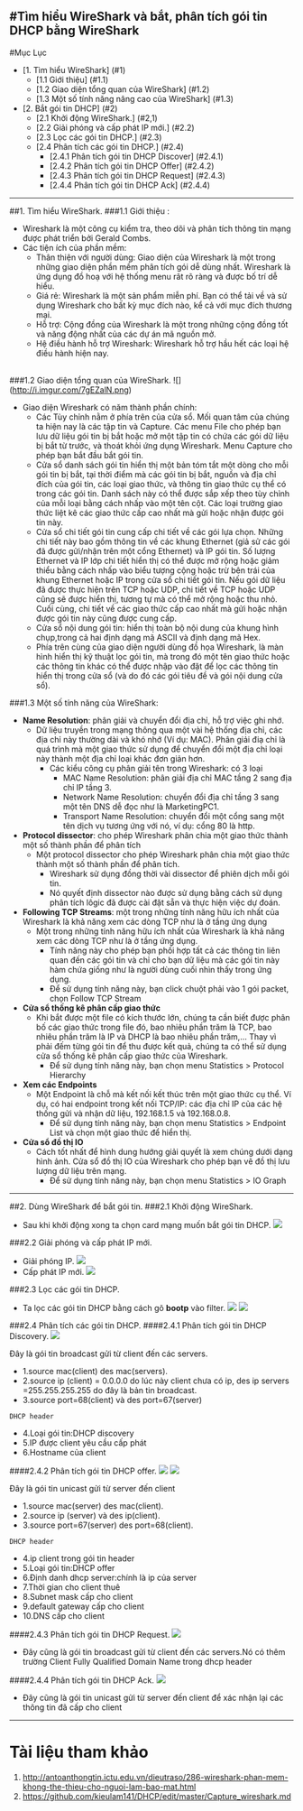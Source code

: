 #Tìm hiểu WireShark và bắt, phân tích gói tin DHCP bằng WireShark
----
#Mục Lục
* [1. Tìm hiểu WireShark] (#1)
  * [1.1 Giới thiệu] (#1.1)
  * [1.2 Giao diện tổng quan của WireShark] (#1.2)
  * [1.3 Một số tính năng nâng cao của WireShark] (#1.3)
* [2. Bắt gói tin DHCP] (#2)
  * [2.1 Khởi động WireShark.] (#2,1)
  * [2.2 Giải phóng và cấp phát IP mới.] (#2.2)
  * [2.3 Lọc các gói tin DHCP.] (#2.3)
  * [2.4 Phân tích các gói tin DHCP.] (#2.4)
    * [2.4.1 Phân tích gói tin DHCP Discover] (#2.4.1)
    * [2.4.2 Phân tích gói tin DHCP Offer] (#2.4.2)
    * [2.4.3 Phân tích gói tin DHCP Request] (#2.4.3)
    * [2.4.4 Phân tích gói tin DHCP Ack] (#2.4.4)

----
<a name="1"></a>
##1. Tìm hiểu WireShark.
<a name="1.1"></a>
###1.1 Giới thiệu :
* Wireshark là một công cụ kiểm tra, theo dõi và phân tích thông tin mạng được phát triển bởi Gerald Combs.
* Các tiện ích của phần mềm:
  * Thân thiện với người dùng: Giao diện của Wireshark là một trong những giao diện phần mềm phân tích gói dễ dùng nhất. Wireshark là 
  ứng dụng đồ hoạ với hệ thống menu rât rõ ràng và được bố trí dễ hiểu.
  * Giá rẻ: Wireshark là một sản phẩm miễn phí. Bạn có thể tải về và sử dụng Wireshark cho bất kỳ mục đích nào, kể cả với mục đích 
  thương mại.
  * Hỗ trợ: Cộng đồng của Wireshark là một trong những cộng đồng tốt và năng động nhất của các dự án mã nguồn mở.
  * Hệ điều hành hỗ trợ Wireshark: Wireshark hỗ trợ hầu hết các loại hệ điều hành hiện nay.

<a name="1.2"></a>  
###1.2 Giao diện tổng quan của WireShark.
![] (http://i.imgur.com/7gEZalN.png)
* Giao diện Wireshark có năm thành phần chính:
  * Các Tùy chỉnh nằm ở phía trên của cửa sổ. Mối quan tâm của chúng ta hiện nay là các tập tin và Capture. Các menu File cho phép bạn 
  lưu dữ liệu gói tin bị bắt hoặc mở một tập tin có chứa các gói dữ liệu bị bắt từ trước, và thoát khỏi ứng dụng Wireshark. Menu Capture
  cho phép bạn bắt đầu bắt gói tin.
  * Cửa sổ danh sách gói tin hiển thị một bản tóm tắt một dòng cho mỗi gói tin bị bắt, tại thời điểm mà các gói tin bị bắt, nguồn và địa
  chỉ đích của gói tin, các loại giao thức, và thông tin giao thức cụ thể có trong các gói tin. Danh sách này có thể được sắp xếp theo 
  tùy chỉnh của mỗi loại bằng cách nhấp vào một tên cột. Các loại trường giao thức liệt kê các giao thức cấp cao nhất mà gửi hoặc nhận 
  được gói tin này.
  * Cửa sổ chi tiết gói tin cung cấp chi tiết về các gói lựa chọn. Những chi tiết này bao gồm thông tin về các khung Ethernet (giả sử 
  các gói đã được gửi/nhận trên một cổng Ethernet) và IP gói tin. Số lượng Ethernet và IP lớp chi tiết hiển thị có thể được mở rộng 
  hoặc giảm thiểu bằng cách nhấp vào biểu tượng cộng hoặc trừ bên trái của khung Ethernet hoặc IP trong cửa sổ chi tiết gói tin. Nếu 
  gói dữ liệu đã được thực hiện trên TCP hoặc UDP, chi tiết về TCP hoặc UDP cũng sẽ được hiển thị, tương tự mà có thể mở rộng hoặc thu 
  nhỏ. Cuối cùng, chi tiết về các giao thức cấp cao nhất mà gửi hoặc nhận được gói tin này cũng được cung cấp.
  * Cửa sổ nội dung gói tin: hiển thị toàn bộ nội dung của khung hình chụp,trong cả hai định dạng mã ASCII và định dạng mã Hex.
  * Phía trên cùng của giao diện người dùng đồ họa Wireshark, là màn hình hiển thị kỹ thuật lọc gói tin, mà trong đó một tên giao thức 
  hoặc các thông tin khác có thể được nhập vào đặt để lọc các thông tin hiển thị trong cửa sổ (và do đó các gói tiêu đề và gói nội dung 
  cửa sổ).

<a name="1.3"></a>
###1.3 Một số tính năng của WireShark:
* **Name Resolution**: phân giải và chuyển đổi địa chỉ, hỗ trợ việc ghi nhớ.
  * Dữ liệu truyền trong mạng thông qua một vài hệ thống địa chỉ, các địa chỉ này thường dài và khó nhớ (Ví dụ: MAC). Phân giải điạ chỉ là quá trình mà một giao thức sử dụng để chuyển đổi một địa chỉ loại này thành một địa chỉ loại khác đơn giản hơn.
  	* Các kiểu công cụ phân giải tên trong Wireshark: có 3 loại
  		* MAC Name Resolution: phân giải địa chỉ MAC tầng 2 sang địa chỉ IP tầng 3.
      	* Network Name Resolution: chuyển đổi địa chỉ tầng 3 sang một tên DNS dễ đọc như là MarketingPC1.
    	* Transport Name Resolution: chuyển đổi một cổng sang một tên dịch vụ tương ứng với nó, ví dụ: cổng 80 là http.
* **Protocol dissector**: cho phép Wireshark phân chia một giao thức thành một số thành phần để phân tích
  * Một protocol dissector cho phép Wireshark phân chia một giao thức thành một số thành phần để phân tích.
	* Wireshark sử dụng đồng thời vài dissector để phiên dịch mỗi gói tin.
	* Nó quyết định dissector nào được sử dụng bằng cách sử dụng phân tích lôgic đã được cài đặt sẵn và thực hiện việc dự đoán.
* **Following TCP Streams**: một trong những tính năng hữu ích nhất của Wireshark là khả năng xem các dòng TCP như là ở tầng ứng dụng
  * Một trong những tính năng hữu ích nhất của Wireshark là khả năng xem các dòng TCP như là ở tầng ứng dụng.
	* Tính năng này cho phép bạn phối hợp tất cả các thông tin liên quan đến các gói tin và chỉ cho bạn dữ liệu mà các gói tin này hàm chứa giống như là người dùng cuối nhìn thấy trong ứng dụng.
	* Để sử dụng tính năng này, bạn click chuột phải vào 1 gói packet, chọn Follow TCP Stream
* **Cửa sổ thống kê phân cấp giao thức**
  * Khi bắt được một file có kích thước lớn, chúng ta cần biết được phân bố các giao thức trong file đó, bao nhiêu phần trăm là TCP, bao nhiêu phần trăm là IP và DHCP là bao nhiêu phần trăm,... Thay vì phải đếm từng gói tin để thu được kết quả, chúng ta có thể sử dụng cửa sổ thống kê phân cấp giao thức của Wireshark.
	* Để sử dụng tính năng này, bạn chọn menu Statistics > Protocol Hierarchy
* **Xem các Endpoints**
  * Một Endpoint là chỗ mà kết nối kết thúc trên một giao thức cụ thể. Ví dụ, có hai endpoint trong kết nối TCP/IP: các địa chỉ IP của các hệ thống gửi và nhận dữ liệu, 192.168.1.5 và 192.168.0.8.
	* Để sử dụng tính năng này, bạn chọn menu Statistics > Endpoint List và chọn một giao thức để hiển thị.
* **Cửa sổ đồ thị IO**
  * Cách tốt nhất để hình dung hướng giải quyết là xem chúng dưới dạng hình ảnh. Cửa sổ đồ thị IO của Wireshark cho phép bạn vẽ đồ thị lưu lượng dữ liệu trên mạng.
	* Để sử dụng tính năng này, bạn chọn menu Statistics > IO Graph
----
<a name="2"></a>
##2. Dùng WireShark để bắt gói tin.
<a name="2.1"></a>
###2.1 Khởi động WireShark.
* Sau khi khởi động xong ta chọn card mạng muốn bắt gói tin DHCP.
 ![](http://i.imgur.com/CD40bya.png)

<a name="2.2"></a> 
###2.2 Giải phóng và cấp phát IP mới.
* Giải phóng IP.
![](http://i.imgur.com/Q1apZLj.png)
* Cấp phát IP mới.
![](http://i.imgur.com/O4h7hVg.png)

<a name="2.3"></a>
###2.3 Lọc các gói tin DHCP.
* Ta lọc các gói tin DHCP bằng cách gõ **bootp** vào filter.
![](http://i.imgur.com/0x5nZqm.png)
![](http://i.imgur.com/NOK3EQR.png)

<a name="2.4"></a>
###2.4 Phân tích các gói tin DHCP.
<a name="2.4.1"></a>
####2.4.1 Phân tích gói tin DHCP Discovery.
![](http://i.imgur.com/IJhNqBr.png)

Đây là gói tin broadcast gửi từ client đến các servers.
- 1.source mac(client) des mac(servers).
- 2.source ip (client) = 0.0.0.0 do lúc này client chưa có ip, des ip servers =255.255.255.255 do đây là bản tin broadcast.
- 3.source port=68(client) và des port=67(server)

`DHCP header`

- 4.Loại gói tin:DHCP discovery
- 5.IP được client yêu cầu cấp phát
- 6.Hostname của client

<a name="2.4.2"></a>
####2.4.2 Phân tích gói tin DHCP offer.
![](http://i.imgur.com/k10ZDQX.png)
![](http://i.imgur.com/aBxlT6u.png)

Đây là gói tin unicast gửi từ server đến client
- 1.source mac(server) des mac(client).
- 2.source ip (server) và des ip(client).
- 3.source port=67(server) des port=68(client).

`DHCP header`

- 4.ip client trong gói tin header
- 5.Loại gói tin:DHCP offer
- 6.Định danh dhcp server:chính là ip của server
- 7.Thời gian cho client thuê
- 8.Subnet mask cấp cho client
- 9.default gateway cấp cho client
- 10.DNS cấp cho client

<a name="2.4.3"></a>
####2.4.3 Phân tích gói tin DHCP Request.
![](http://i.imgur.com/J68yqbC.png)
* Đây cũng là gói tin broadcast gửi từ client đến các servers.Nó có thêm trường Client Fully Qualified Domain Name trong dhcp header

<a name="2.4.4"></a>
####2.4.4 Phân tích gói tin DHCP Ack.
![](http://i.imgur.com/pYTdBAU.png)
* Đây cũng là gói tin unicast gửi từ server đến client để xác nhận lại các thông tin đã cấp cho client

----
# Tài liệu tham khảo
1. http://antoanthongtin.ictu.edu.vn/dieutraso/286-wireshark-phan-mem-khong-the-thieu-cho-nguoi-lam-bao-mat.html
2. https://github.com/kieulam141/DHCP/edit/master/Capture_wireshark.md
